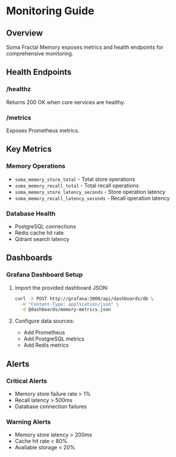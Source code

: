 # Monitoring Guide

## Overview

Soma Fractal Memory exposes metrics and health endpoints for comprehensive monitoring.

## Health Endpoints

### /healthz
Returns 200 OK when core services are healthy.

### /metrics
Exposes Prometheus metrics.

## Key Metrics

### Memory Operations
- `soma_memory_store_total` - Total store operations
- `soma_memory_recall_total` - Total recall operations
- `soma_memory_store_latency_seconds` - Store operation latency
- `soma_memory_recall_latency_seconds` - Recall operation latency

### Database Health
- PostgreSQL connections
- Redis cache hit rate
- Qdrant search latency

## Dashboards

### Grafana Dashboard Setup

1. Import the provided dashboard JSON:
   ```bash
   curl -X POST http://grafana:3000/api/dashboards/db \
     -H "Content-Type: application/json" \
     -d @dashboards/memory-metrics.json
   ```

2. Configure data sources:
   - Add Prometheus
   - Add PostgreSQL metrics
   - Add Redis metrics

## Alerts

### Critical Alerts
- Memory store failure rate > 1%
- Recall latency > 500ms
- Database connection failures

### Warning Alerts
- Memory store latency > 200ms
- Cache hit rate < 80%
- Available storage < 20%
